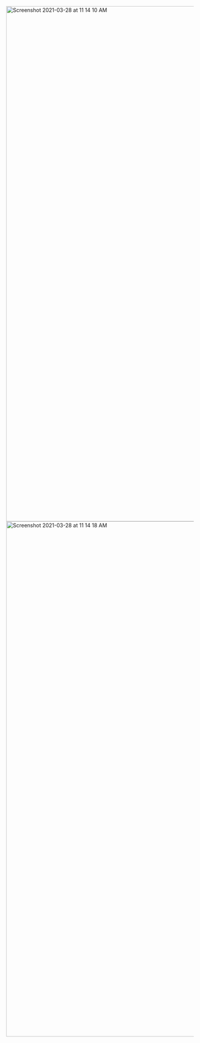 <img width="1384" alt="Screenshot 2021-03-28 at 11 14 10 AM" src="https://user-images.githubusercontent.com/67383465/112743757-bb5aa880-8fb7-11eb-8bf2-5bd35d71d260.png">
<img width="1384" alt="Screenshot 2021-03-28 at 11 14 18 AM" src="https://user-images.githubusercontent.com/67383465/112743759-bc8bd580-8fb7-11eb-9e52-48e0e1db7b06.png">
